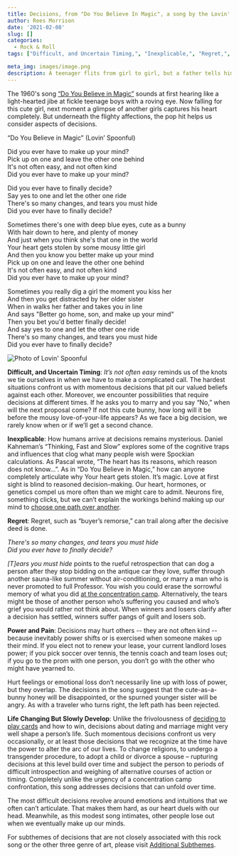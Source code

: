 ```yaml
---
title: Decisions, from "Do You Believe In Magic", a song by the Lovin' Spoonful
author: Rees Morrison
date: '2021-02-08'
slug: []
categories:
  - Rock & Roll
tags: ["Difficult, and Uncertain Timing,", "Inexplicable,", "Regret,", "Power and Pain,", "Life Changing But Slowly Develop", ]

meta_img: images/image.png
description: A teenager flits from girl to girl, but a father tells him to make up his mind.
---
```


The 1960's song [“Do You Believe in Magic”](https://www.youtube.com/watch?v=txTEhgReZUA) sounds at first hearing like a light-hearted jibe at fickle teenage boys with a roving eye.   Now falling for this cute girl, next moment a glimpse of another girls captures his heart completely.  But underneath the flighty affections, the pop hit helps us consider aspects of decisions.

<!--more-->

“Do You Believe in Magic” (Lovin’ Spoonful)

Did you ever have to make up your mind?  
Pick up on one and leave the other one behind  
It's not often easy, and not often kind  
Did you ever have to make up your mind?  

Did you ever have to finally decide?  
Say yes to one and let the other one ride  
There's so many changes, and tears you must hide  
Did you ever have to finally decide?  

Sometimes there's one with deep blue eyes, cute as a bunny  
With hair down to here, and plenty of money  
And just when you think she's that one in the world  
Your heart gets stolen by some mousy little girl  
And then you know you better make up your mind  
Pick up on one and leave the other one behind  
It's not often easy, and not often kind  
Did you ever have to make up your mind?  

Sometimes you really dig a girl the moment you kiss her  
And then you get distracted by her older sister  
When in walks her father and takes you in line  
And says "Better go home, son, and make up your mind"  
Then you bet you'd better finally decide!  
And say yes to one and let the other one ride  
There's so many changes, and tears you must hide  
Did you ever have to finally decide?  


![Photo of Lovin' Spoonful](/media/DecisionsMagic.png)

**Difficult, and Uncertain Timing**: *It’s not often easy* reminds us of the knots we tie ourselves in when we have to make a complicated call.  The hardest situations confront us with momentous decisions that pit our valued beliefs against each other.  Moreover, we encounter possibilities that require decisions at different times.  If he asks you to marry and you say “No,” when will the next proposal come?  If not this cute bunny, how long will it be before the mousy love-of-your-life appears?  As we face a big decision, we rarely know when or if we’ll get a second chance.

**Inexplicable**: How humans arrive at decisions remains mysterious.  Daniel Kahneman’s “Thinking, Fast and Slow” explores some of the cognitive traps and influences that clog what many people wish were Spockian calculations.  As Pascal wrote, “The heart has its reasons, which reason does not know…”.  As in “Do You Believe in Magic,” how can anyone completely articulate why Your heart gets stolen.  It’s magic.  Love at first sight is blind to reasoned decision-making.  Our heart, hormones, or genetics compel us more often than we might care to admit.  Neurons fire, something clicks, but we can’t explain the workings behind making up our mind to [choose one path over another](https://themesfromart.com/blog/2021-02-08-decisions-from-the-road-not-taken-a-poem-by-robert-frost/decisionsroadfrost/).

**Regret**: Regret, such as “buyer’s remorse,” can trail along after the decisive deed is done.

*There's so many changes, and tears you must hide*  
*Did you ever have to finally decide?*  

*[T]ears you must hide* points to the rueful retrospection that can dog a person after they stop bidding on the antique car they love, suffer through another sauna-like summer without air-conditioning, or marry a man who is never promoted to full Professor.  You wish you could erase the sorrowful memory of what you did [at the concentration camp](https://themesfromart.com/blog/2021-02-08-decisions-sophie-s-choice-with-meryl-streep/decisionssophies/).  Alternatively, the tears might be those of another person who’s suffering you caused and who’s grief you would rather not think about.  When winners and losers clarify after a decision has settled, winners suffer pangs of guilt and losers sob.

**Power and Pain**:  Decisions may hurt others -- they are not often kind -- because inevitably power shifts or is exercised when someone makes up their mind.  If you elect not to renew your lease, your current landlord loses power; if you pick soccer over tennis, the tennis coach and team loses out; if you go to the prom with one person, you don’t go with the other who might have yearned to.

Hurt feelings or emotional loss don’t necessarily line up with loss of power, but they overlap.  The decisions in the song suggest that the cute-as-a-bunny honey will be disappointed, or the spurned younger sister will be angry.  As with a traveler who turns right, the left path has been rejected.

**Life Changing But Slowly Develop**:  Unlike the frivolousness of [deciding to play cards](https://themesfromart.com/blog/2021-02-08-decisions-the-card-players-a-painting-by-paul-cezanne/decisionscardplayerscezanne/) and how to win, decisions about dating and marriage might very well shape a person’s life.  Such momentous decisions confront us very occasionally, or at least those decisions that we recognize at the time have the power to alter the arc of our lives.  To change religions, to undergo a transgender procedure, to adopt a child or divorce a spouse – rupturing decisions at this level build over time and subject the person to periods of difficult introspection and weighing of alternative courses of action or timing.   Completely unlike the urgency of a concentration camp confrontation, this song addresses decisions that can unfold over time.


The most difficult decisions revolve around emotions and intuitions that we often can’t articulate.   That makes them hard, as our heart duels with our head.  Meanwhile, as this modest song intimates, other people lose out when we eventually make up our minds.

For subthemes of decisions that are not closely associated with this rock song or the other three genre of art, please visit [Additional Subthemes](https://themesfromart.com/blog/2021-02-10-decisions-a-wider-angle-view/decisionswiderangle/).
